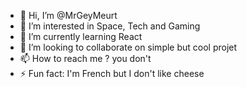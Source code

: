 - 👋 Hi, I’m @MrGeyMeurt
- 👀 I’m interested in Space, Tech and Gaming
- 🌱 I’m currently learning React
- 💞️ I’m looking to collaborate on simple but cool projet
- 📫 How to reach me ? you don't
- ⚡ Fun fact: I'm French but I don't like cheese

<!---
MrGeyMeurt/MrGeyMeurt is a ✨ special ✨ repository because its `README.md` (this file) appears on your GitHub profile.
You can click the Preview link to take a look at your changes.
--->

